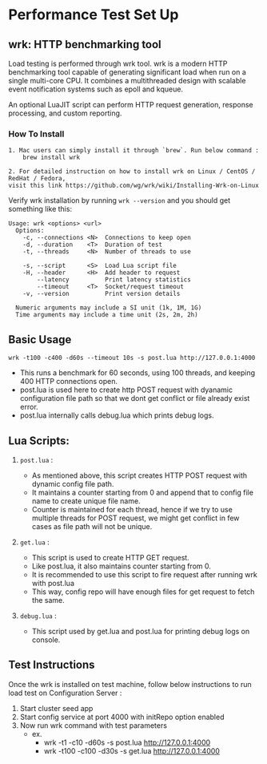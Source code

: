 # Performance Test Set Up

## wrk: HTTP benchmarking tool
Load testing is performed through wrk tool. wrk is a modern HTTP benchmarking tool capable of generating significant load when run on a single multi-core CPU. It combines a multithreaded design with scalable event notification systems such as epoll and kqueue.

An optional LuaJIT script can perform HTTP request generation, response processing, and custom reporting.

### How To Install
    1. Mac users can simply install it through `brew`. Run below command :
        brew install wrk
    
    2. For detailed instruction on how to install wrk on Linux / CentOS / RedHat / Fedora, 
    visit this link https://github.com/wg/wrk/wiki/Installing-Wrk-on-Linux

Verify wrk installation by running `wrk --version` and you should get something like this:
    
    
    Usage: wrk <options> <url>
      Options:
        -c, --connections <N>  Connections to keep open
        -d, --duration    <T>  Duration of test
        -t, --threads     <N>  Number of threads to use
    
        -s, --script      <S>  Load Lua script file
        -H, --header      <H>  Add header to request
            --latency          Print latency statistics
            --timeout     <T>  Socket/request timeout
        -v, --version          Print version details
    
      Numeric arguments may include a SI unit (1k, 1M, 1G)
      Time arguments may include a time unit (2s, 2m, 2h)

## Basic Usage
    wrk -t100 -c400 -d60s --timeout 10s -s post.lua http://127.0.0.1:4000
- This runs a benchmark for 60 seconds, using 100 threads, and keeping 400 HTTP connections open.
- post.lua is used here to create http POST request with dyanamic configuration file path so that we dont get conflict or file already exist error.
- post.lua internally calls debug.lua which prints debug logs.

## Lua Scripts:
1. `post.lua` : 
    - As mentioned above, this script creates HTTP POST request with dynamic config file path.
    - It maintains a counter starting from 0 and append that to config file name to create unique file name.
    - Counter is maintained for each thread, hence if we try to use multiple threads for POST request, we might get conflict in few cases as file path will not be unique.

2. `get.lua` :
    - This script is used to create HTTP GET request.
    - Like post.lua, it also maintains counter starting from 0.
    - It is recommended to use this script to fire request after running wrk with post.lua
    - This way, config repo will have enough files for get request to fetch the same.

3. `debug.lua` :
    - This script used by get.lua and post.lua for printing debug logs on console.

## Test Instructions
Once the wrk is installed on test machine, follow below instructions to run load test on Configuration Server :
1. Start cluster seed app
2. Start config service at port 4000 with initRepo option enabled
3. Now run wrk command with test parameters
    - ex. 
        - wrk -t1 -c10 -d60s -s post.lua http://127.0.0.1:4000
        - wrk -t100 -c100 -d30s -s get.lua http://127.0.0.1:4000
